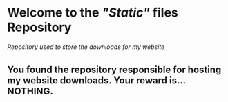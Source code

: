 # Welcome to the _"Static"_ files Repository

###### _Repository used to store the downloads for my website_

## You found the repository responsible for hosting my website downloads. Your reward is... NOTHING. 

